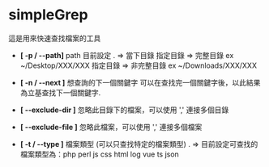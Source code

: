 # simpleGrep
這是用來快速查找檔案的工具

- **[ -p / --path]** path 目前設定
    \. => 當下目錄
    指定目錄 => 完整目錄 ex ~/Desktop/XXX/XXX
    指定目錄 => 非完整目錄 ex ~/Downloads/XXX/XXX

- **[ -n / --next ]** 想查詢的下一個關鍵字
    可以在查找完一個關鍵字後，以此結果為立基查找下一個關鍵字.

- **[ --exclude-dir ]** 忽略此目錄下的檔案，可以使用 ',' 連接多個目錄

- **[ --exclude-file ]** 忽略此檔案，可以使用 ',' 連接多個檔案


- **[ -t / --type ]** 檔案類型
    (可以只查找特定的檔案類型)
    \. => 目前設定可查找的檔案類型為：php perl js css html log vue ts json
